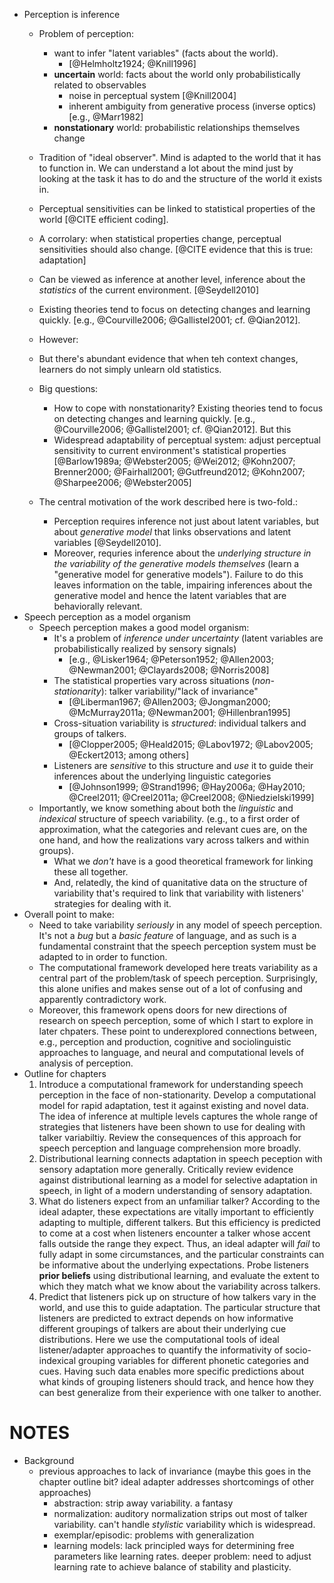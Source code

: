 * Perception is inference
    * Problem of perception:
        * want to infer "latent variables" (facts about the world). 
            * [@Helmholtz1924; @Knill1996]
        * **uncertain** world: facts about the world only probabilistically related
          to observables
            * noise in perceptual system [@Knill2004]
            * inherent ambiguity from generative process (inverse optics) [e.g., @Marr1982]
        * **nonstationary** world: probabilistic relationships themselves change
    * Tradition of "ideal observer". Mind is adapted to the world that it has to function in. We can understand a lot about the mind just by looking at the task it has to do and the structure of the world it exists in.
    * Perceptual sensitivities can be linked to statistical properties of the world [@CITE efficient coding].
    * A corrolary: when statistical properties change, perceptual sensitivities should also change. [@CITE evidence that this is true: adaptation]
    * Can be viewed as inference at another level, inference about the _statistics_ of the current environment. [@Seydell2010]
    * Existing theories tend to focus on detecting changes and learning quickly. [e.g., @Courville2006; @Gallistel2001; cf. @Qian2012].
    * However: 
    * But there's abundant evidence that when teh context changes, learners do not simply unlearn old statistics.
    
    
    * Big questions:
        * How to cope with nonstationarity?  Existing theories tend to focus on
          detecting changes and learning quickly. [e.g., @Courville2006; @Gallistel2001; cf. @Qian2012]. But this
        * Widespread adaptability of perceptual system: adjust perceptual sensitivity to current environment's statistical properties [@Barlow1989a; @Webster2005; @Wei2012; @Kohn2007; Brenner2000; @Fairhall2001; @Gutfreund2012; @Kohn2007; @Sharpee2006; @Webster2005]
    * The central motivation of the work described here is two-fold.:
        * Perception requires inference not just about latent variables, but about
          _generative model_ that links observations and latent variables [@Seydell2010].
        * Moreover, requries inference about the _underlying structure in the
          variability of the generative models themselves_ (learn a "generative
          model for generative models"). Failure to do this leaves information on the table, impairing inferences about the generative model and hence the latent variables that are behaviorally relevant. <!-- not to imply that there's a strict segregation between _latent_ variables that are behaviorally relevant and _nuisance_ variables like the statistical properties of the world -->
* Speech perception as a model organism
    * Speech perception makes a good model organism:
        * It's a problem of _inference under uncertainty_ (latent variables are
          probabilistically realized by sensory signals)
            * [e.g., @Lisker1964; @Peterson1952; @Allen2003; @Newman2001; @Clayards2008; @Norris2008]
        * The statistical properties vary across situations (_non-stationarity_):
          talker variability/"lack of invariance"
            * [@Liberman1967; @Allen2003; @Jongman2000; @McMurray2011a; @Newman2001; @Hillenbran1995]
        * Cross-situation variability is _structured_: individual talkers and groups
          of talkers.
            * [@Clopper2005; @Heald2015; @Labov1972; @Labov2005; @Eckert2013; among others]
        * Listeners are _sensitive_ to this structure and _use_ it to guide their
          inferences about the underlying linguistic categories
            * [@Johnson1999; @Strand1996; @Hay2006a; @Hay2010; @Creel2011; @Creel2011a; @Creel2008; @Niedzielski1999]
    * Importantly, we know something about both the _linguistic_ and _indexical_
      structure of speech variability. (e.g., to a first order of approximation,
      what the categories and relevant cues are, on the one hand, and how the
      realizations vary across talkers and within groups).
        * What we _don't_ have is a good theoretical framework for linking these all
          together. <!-- maybe here is a good place for points in notes below on prev. work? or at least a pointer to where it's reviewed in later chapters -->
        * And, relatedly, the kind of quanitative data on the structure of
          variability that's required to link that variability with listeners'
          strategies for dealing with it.
* Overall point to make:
    * Need to take variability _seriously_ in any model of speech perception. It's not a _bug_ but a _basic feature_ of language, and as such is a fundamental constraint that the speech perception system must be adapted to in order to function.
    * The computational framework developed here treats variability as a central part of the problem/task of speech perception. Surprisingly, this alone unifies and makes sense out of a lot of confusing and apparently contradictory work.
    * Moreover, this framework opens doors for new directions of research on speech perception, some of which I start to explore in later chpaters. These point to underexplored connections between, e.g., perception and production, cognitive and sociolinguistic approaches to language, and neural and computational levels of analysis of perception.
* Outline for chapters
    1. Introduce a computational framework for understanding speech perception in the face of non-stationarity. Develop a computational model for rapid adaptation, test it against existing and novel data. The idea of inference at multiple levels captures the whole range of strategies that listeners have been shown to use for dealing with talker variabiltiy. Review the consequences of this approach for speech perception and language comprehension more broadly.
    2. Distributional learning connects adaptation in speech peception with sensory adaptation more generally. Critically review evidence against distributional learning as a model for selective adaptation in speech, in light of a modern understanding of sensory adaptation.
    3. What do listeners expect from an unfamiliar talker? According to the ideal adapter, these expectations are vitally important to efficiently adapting to multiple, different talkers. But this efficiency is predicted to come at a cost when listeners encounter a talker whose accent falls outside the range they expect. Thus, an ideal adapter will _fail_ to fully adapt in some circumstances, and the particular constraints can be informative about the underlying expectations. Probe listeners __prior beliefs__ using distributional learning, and evaluate the extent to which they match what we know about the variability across talkers.
    4. Predict that listeners pick up on structure of how talkers vary in the world, and use this to guide adaptation. The particular structure that listeners are predicted to extract depends on how informative different groupings of talkers are about their underlying cue distributions.  Here we use the computational tools of ideal listener/adapter approaches to quantify the informativity of socio-indexical grouping variables for different phonetic categories and cues. Having such data enables more specific predictions about what kinds of grouping listeners should track, and hence how they can best generalize from their experience with one talker to another.



# NOTES

* Background
    * previous approaches to lack of invariance (maybe this goes in the chapter
      outline bit? ideal adapter addresses shortcomings of other approaches)
        * abstraction: strip away variability. a fantasy
        * normalization: auditory normalization strips out most of talker variability. can't handle _stylistic_ variability which is widespread.
        * exemplar/episodic: problems with generalization
        * learning models: lack principled ways for determining free parameters like learning rates. deeper problem: need to adjust learning rate to achieve balance of stability and plasticity.
